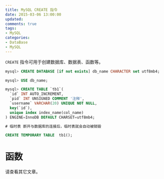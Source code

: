 ```yaml
---
title: MySQL CREATE 指令
date: 2015-03-06 13:00:00
updated:
comments: true
tags:
- MySQL
categories:
- DataBase
- MySQL
---
```


`CREATE` 指令可用于创建数据库、数据表、函数等。

<!--more-->

```sql
mysql> CREATE DATABASE [if not exists] db_name CHARACTER set utf8mb4;

mysql> USE db_name;

mysql> CREATE TABLE `tb1`(
  `id` INT AUTO_INCREMENT,
  `pid` INT UNSIGNED COMMENT '注释',
  `username` VARCHAR(20) UNIQUE NOT NULL,
  key(`id`),
  unique index index_name(col_name)
) ENGINE=InnoDB DEFAULT CHARSET=utf8mb4;

# 临时表 断开与数据库的连接后，临时表就会自动被销毁

CREATE TEMPORARY TABLE  tb1();
```

# 函数

请查看其它文章。
